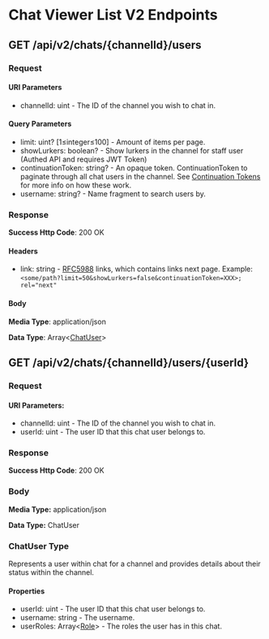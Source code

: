 # Chat Viewer List V2 Endpoints

## GET /api/v2/chats/{channelId}/users

### Request

#### URI Parameters
* channelId: uint - The ID of the channel you wish to chat in.

#### Query Parameters

* limit: uint? [1≤integer≤100] - Amount of items per page.
* showLurkers: boolean? - Show lurkers in the channel for staff user (Authed API and requires JWT Token)
* continuationToken: string? - An opaque token. ContinuationToken to paginate through all chat users in the channel. See [Continuation Tokens](/guides/core/continuationtokens) for more info on how these work.
* username: string? - Name fragment to search users by.


### Response

**Success Http Code**: 200 OK

#### Headers

* link:  string - [RFC5988](https://tools.ietf.org/html/rfc5988) links, which contains links next page. Example: `<some/path?limit=50&showLurkers=false&continuationToken=XXX>; rel="next"`

#### Body

**Media Type**: application/json

**Data Type**: Array<[ChatUser](https://dev.mixer.com/rest/index.html#Role)>

## GET /api/v2/chats/{channelId}/users/{userId}

### Request

#### URI Parameters:

* channelId: uint - The ID of the channel you wish to chat in.
* userId: uint - The user ID that this chat user belongs to.

### Response

**Success Http Code**: 200 OK

### Body

**Media Type:** application/json

**Data Type:** ChatUser

### ChatUser Type

Represents a user within chat for a channel and provides details about their status within the channel.

#### Properties

* userId:  uint - The user ID that this chat user belongs to.
* username:  string - The username.
* userRoles:  Array<[Role](https://dev.mixer.com/rest/index.html#Role)> - The roles the user has in this chat.
